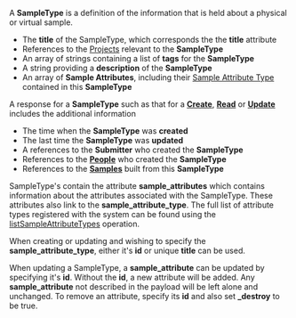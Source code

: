 <a name="sampleTypes"></a>A **SampleType** is a definition of the information that is held about a physical or virtual sample.

* The **title** of the SampleType, which corresponds the the **title** attribute
* References to the <a href="#projects">Projects</a> relevant to the **SampleType**
* An array of strings containing a list of **tags** for the **SampleType**
* A string providing a **description** of the **SampleType**
* An array of **Sample Attributes**, including their <a href="#sampleAttributeTypes">Sample Attribute Type</a> contained in this **SampleType**




A response for a **SampleType** such as that for a <a href="#create">**Create**</a>, <a href="#read">**Read**</a> or <a href="#update">**Update**</a> includes the additional information

* The time when the **SampleType** was **created**
* The last time the **SampleType** was **updated**
* A references to the **Submitter**</a> who created the **SampleType**  
* References to the <a href="#people">**People**</a> who created the **SampleType**
* References to the <a href="#samples">**Samples**</a> built from this **SampleType**

SampleType's contain the attribute **sample_attributes** which contains information about the attributes associated with the 
SampleType. These attributes also link to the **sample_attribute_type**. The full list of 
attribute types registered with the system can be found using the <a href="#operation/listSampleAttributeTypes">listSampleAttributeTypes</a> operation.

When creating or updating and wishing to specify the **sample_attribute_type**, either it's **id** or unique **title** can be used.

When updating a SampleType, a **sample_attribute** can be updated by specifying it's **id**. Without the **id**, a new attribute will be added.
Any **sample_attribute** not described in the payload will be left alone and unchanged. To remove an attribute, specify its
**id** and also set **_destroy** to be true.
